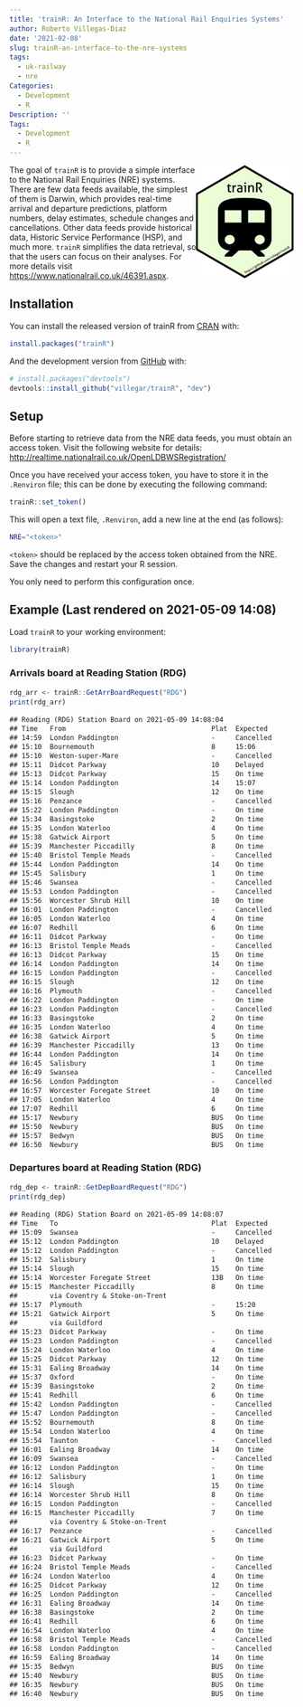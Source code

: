 ```yaml
---
title: 'trainR: An Interface to the National Rail Enquiries Systems'
author: Roberto Villegas-Diaz
date: '2021-02-08'
slug: trainR-an-interface-to-the-nre-systems
tags:
  - uk-railway
  - nre
Categories:
  - Development
  - R
Description: ''
Tags:
  - Development
  - R
---
```


<img src="https://raw.githubusercontent.com/villegar/trainR/main/inst/images/logo.png" alt="logo" align="right" height=200px/>

The goal of `trainR` is to provide a simple interface to the 
National Rail Enquiries (NRE) systems. There are few data feeds 
available, the simplest of them is Darwin, which provides real-time 
arrival and departure predictions, platform numbers, delay estimates, 
schedule changes and cancellations. Other data feeds provide historical 
data, Historic Service Performance (HSP), and much more. `trainR` 
simplifies the data retrieval, so that the users can focus on their 
analyses. For more details visit 
https://www.nationalrail.co.uk/46391.aspx.

## Installation

You can install the released version of trainR from [CRAN](https://CRAN.R-project.org) with:

``` r
install.packages("trainR")
```

And the development version from [GitHub](https://github.com/) with:

``` r
# install.packages("devtools")
devtools::install_github("villegar/trainR", "dev")
```

## Setup
Before starting to retrieve data from the NRE data feeds, you must obtain an access token. 
Visit the following website for details: http://realtime.nationalrail.co.uk/OpenLDBWSRegistration/

Once you have received your access token, you have to store it in the `.Renviron` file; this can be 
done by executing the following command:


```r
trainR::set_token()
```

This will open a text file, `.Renviron`, add a new line at the end (as follows):

```bash
NRE="<token>"
```

`<token>` should be replaced by the access token obtained from the NRE. Save the changes and restart 
your R session.

You only need to perform this configuration once.

## Example (Last rendered on 2021-05-09 14:08)

Load `trainR` to your working environment:

```r
library(trainR)
```

### Arrivals board at Reading Station (RDG)


```r
rdg_arr <- trainR::GetArrBoardRequest("RDG")
print(rdg_arr)
```

```
## Reading (RDG) Station Board on 2021-05-09 14:08:04
## Time   From                                    Plat  Expected
## 14:59  London Paddington                       -     Cancelled
## 15:10  Bournemouth                             8     15:06
## 15:10  Weston-super-Mare                       -     Cancelled
## 15:11  Didcot Parkway                          10    Delayed
## 15:13  Didcot Parkway                          15    On time
## 15:14  London Paddington                       14    15:07
## 15:15  Slough                                  12    On time
## 15:16  Penzance                                -     Cancelled
## 15:22  London Paddington                       -     On time
## 15:34  Basingstoke                             2     On time
## 15:35  London Waterloo                         4     On time
## 15:38  Gatwick Airport                         5     On time
## 15:39  Manchester Piccadilly                   8     On time
## 15:40  Bristol Temple Meads                    -     Cancelled
## 15:44  London Paddington                       14    On time
## 15:45  Salisbury                               1     On time
## 15:46  Swansea                                 -     Cancelled
## 15:53  London Paddington                       -     Cancelled
## 15:56  Worcester Shrub Hill                    10    On time
## 16:01  London Paddington                       -     Cancelled
## 16:05  London Waterloo                         4     On time
## 16:07  Redhill                                 6     On time
## 16:11  Didcot Parkway                          -     On time
## 16:13  Bristol Temple Meads                    -     Cancelled
## 16:13  Didcot Parkway                          15    On time
## 16:14  London Paddington                       14    On time
## 16:15  London Paddington                       -     Cancelled
## 16:15  Slough                                  12    On time
## 16:16  Plymouth                                -     Cancelled
## 16:22  London Paddington                       -     On time
## 16:23  London Paddington                       -     Cancelled
## 16:33  Basingstoke                             2     On time
## 16:35  London Waterloo                         4     On time
## 16:38  Gatwick Airport                         5     On time
## 16:39  Manchester Piccadilly                   13    On time
## 16:44  London Paddington                       14    On time
## 16:45  Salisbury                               1     On time
## 16:49  Swansea                                 -     Cancelled
## 16:56  London Paddington                       -     Cancelled
## 16:57  Worcester Foregate Street               10    On time
## 17:05  London Waterloo                         4     On time
## 17:07  Redhill                                 6     On time
## 15:17  Newbury                                 BUS   On time
## 15:50  Newbury                                 BUS   On time
## 15:57  Bedwyn                                  BUS   On time
## 16:50  Newbury                                 BUS   On time
```

### Departures board at Reading Station (RDG)


```r
rdg_dep <- trainR::GetDepBoardRequest("RDG")
print(rdg_dep)
```

```
## Reading (RDG) Station Board on 2021-05-09 14:08:07
## Time   To                                      Plat  Expected
## 15:09  Swansea                                 -     Cancelled
## 15:12  London Paddington                       10    Delayed
## 15:12  London Paddington                       -     Cancelled
## 15:12  Salisbury                               1     On time
## 15:14  Slough                                  15    On time
## 15:14  Worcester Foregate Street               13B   On time
## 15:15  Manchester Piccadilly                   8     On time
##        via Coventry & Stoke-on-Trent           
## 15:17  Plymouth                                -     15:20
## 15:21  Gatwick Airport                         5     On time
##        via Guildford                           
## 15:23  Didcot Parkway                          -     On time
## 15:23  London Paddington                       -     Cancelled
## 15:24  London Waterloo                         4     On time
## 15:25  Didcot Parkway                          12    On time
## 15:31  Ealing Broadway                         14    On time
## 15:37  Oxford                                  -     On time
## 15:39  Basingstoke                             2     On time
## 15:41  Redhill                                 6     On time
## 15:42  London Paddington                       -     Cancelled
## 15:47  London Paddington                       -     Cancelled
## 15:52  Bournemouth                             8     On time
## 15:54  London Waterloo                         4     On time
## 15:54  Taunton                                 -     Cancelled
## 16:01  Ealing Broadway                         14    On time
## 16:09  Swansea                                 -     Cancelled
## 16:12  London Paddington                       -     On time
## 16:12  Salisbury                               1     On time
## 16:14  Slough                                  15    On time
## 16:14  Worcester Shrub Hill                    8     On time
## 16:15  London Paddington                       -     Cancelled
## 16:15  Manchester Piccadilly                   7     On time
##        via Coventry & Stoke-on-Trent           
## 16:17  Penzance                                -     Cancelled
## 16:21  Gatwick Airport                         5     On time
##        via Guildford                           
## 16:23  Didcot Parkway                          -     On time
## 16:24  Bristol Temple Meads                    -     Cancelled
## 16:24  London Waterloo                         4     On time
## 16:25  Didcot Parkway                          12    On time
## 16:25  London Paddington                       -     Cancelled
## 16:31  Ealing Broadway                         14    On time
## 16:38  Basingstoke                             2     On time
## 16:41  Redhill                                 6     On time
## 16:54  London Waterloo                         4     On time
## 16:58  Bristol Temple Meads                    -     Cancelled
## 16:58  London Paddington                       -     Cancelled
## 16:59  Ealing Broadway                         14    On time
## 15:35  Bedwyn                                  BUS   On time
## 15:40  Newbury                                 BUS   On time
## 16:35  Newbury                                 BUS   On time
## 16:40  Newbury                                 BUS   On time
```
